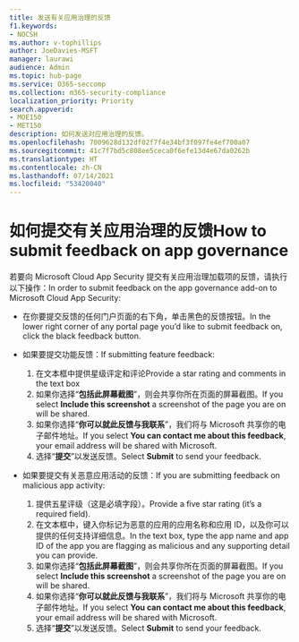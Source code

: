 ```yaml
---
title: 发送有关应用治理的反馈
f1.keywords:
- NOCSH
ms.author: v-tophillips
author: JoeDavies-MSFT
manager: laurawi
audience: Admin
ms.topic: hub-page
ms.service: O365-seccomp
ms.collection: m365-security-compliance
localization_priority: Priority
search.appverid:
- MOE150
- MET150
description: 如何发送对应用治理的反馈。
ms.openlocfilehash: 7009628d132df02f7f4e34bf3f097fe4ef700a07
ms.sourcegitcommit: 41c7f7bd5c808ee5ceca0f6efe13d4e67da0262b
ms.translationtype: HT
ms.contentlocale: zh-CN
ms.lasthandoff: 07/14/2021
ms.locfileid: "53420040"
---
```

# <a name="how-to-submit-feedback-on-app-governance"></a><span data-ttu-id="7dfe2-103">如何提交有关应用治理的反馈</span><span class="sxs-lookup"><span data-stu-id="7dfe2-103">How to submit feedback on app governance</span></span> 

<span data-ttu-id="7dfe2-104">若要向 Microsoft Cloud App Security 提交有关应用治理加载项的反馈，请执行以下操作：</span><span class="sxs-lookup"><span data-stu-id="7dfe2-104">In order to submit feedback on the app governance add-on to Microsoft Cloud App Security:</span></span>

- <span data-ttu-id="7dfe2-105">在你要提交反馈的任何门户页面的右下角，单击黑色的反馈按钮。</span><span class="sxs-lookup"><span data-stu-id="7dfe2-105">In the lower right corner of any portal page you’d like to submit feedback on, click the black feedback button.</span></span>

- <span data-ttu-id="7dfe2-106">如果要提交功能反馈：</span><span class="sxs-lookup"><span data-stu-id="7dfe2-106">If submitting feature feedback:</span></span>
  1. <span data-ttu-id="7dfe2-107">在文本框中提供星级评定和评论</span><span class="sxs-lookup"><span data-stu-id="7dfe2-107">Provide a star rating and comments in the text box</span></span>  
  1. <span data-ttu-id="7dfe2-108">如果你选择“**包括此屏幕截图**”，则会共享你所在页面的屏幕截图。</span><span class="sxs-lookup"><span data-stu-id="7dfe2-108">If you select **Include this screenshot** a screenshot of the page you are on will be shared.</span></span>  
  1. <span data-ttu-id="7dfe2-109">如果你选择“**你可以就此反馈与我联系**”，我们将与 Microsoft 共享你的电子邮件地址。</span><span class="sxs-lookup"><span data-stu-id="7dfe2-109">If you select **You can contact me about this feedback**, your email address will be shared with Microsoft.</span></span>
  1. <span data-ttu-id="7dfe2-110">选择“**提交**”以发送反馈。</span><span class="sxs-lookup"><span data-stu-id="7dfe2-110">Select **Submit** to send your feedback.</span></span>

- <span data-ttu-id="7dfe2-111">如果要提交有关恶意应用活动的反馈：</span><span class="sxs-lookup"><span data-stu-id="7dfe2-111">If you are submitting feedback on malicious app activity:</span></span>

  1. <span data-ttu-id="7dfe2-112">提供五星评级（这是必填字段）。</span><span class="sxs-lookup"><span data-stu-id="7dfe2-112">Provide a five star rating (it’s a required field).</span></span>
  1. <span data-ttu-id="7dfe2-113">在文本框中，键入你标记为恶意的应用的应用名称和应用 ID，以及你可以提供的任何支持详细信息。</span><span class="sxs-lookup"><span data-stu-id="7dfe2-113">In the text box, type the app name and app ID of the app you are flagging as malicious and any supporting detail you can provide.</span></span>
  1. <span data-ttu-id="7dfe2-114">如果你选择“**包括此屏幕截图**”，则会共享你所在页面的屏幕截图。</span><span class="sxs-lookup"><span data-stu-id="7dfe2-114">If you select **Include this screenshot** a screenshot of the page you are on will be shared.</span></span>  
  1. <span data-ttu-id="7dfe2-115">如果你选择“**你可以就此反馈与我联系**”，我们将与 Microsoft 共享你的电子邮件地址。</span><span class="sxs-lookup"><span data-stu-id="7dfe2-115">If you select **You can contact me about this feedback**, your email address will be shared with Microsoft.</span></span>
  1. <span data-ttu-id="7dfe2-116">选择“**提交**”以发送反馈。</span><span class="sxs-lookup"><span data-stu-id="7dfe2-116">Select **Submit** to send your feedback.</span></span>